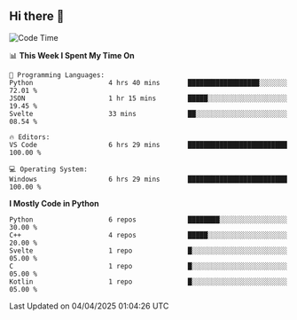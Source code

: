 ## Hi there 👋

<!--START_SECTION:waka-->
![Code Time](http://img.shields.io/badge/Code%20Time-126%20hrs%2051%20mins-blue)

📊 **This Week I Spent My Time On** 

```text
💬 Programming Languages: 
Python                   4 hrs 40 mins       ██████████████████░░░░░░░   72.01 % 
JSON                     1 hr 15 mins        █████░░░░░░░░░░░░░░░░░░░░   19.45 % 
Svelte                   33 mins             ██░░░░░░░░░░░░░░░░░░░░░░░   08.54 % 

🔥 Editors: 
VS Code                  6 hrs 29 mins       █████████████████████████   100.00 % 

💻 Operating System: 
Windows                  6 hrs 29 mins       █████████████████████████   100.00 % 
```

**I Mostly Code in Python** 

```text
Python                   6 repos             ████████░░░░░░░░░░░░░░░░░   30.00 % 
C++                      4 repos             █████░░░░░░░░░░░░░░░░░░░░   20.00 % 
Svelte                   1 repo              █░░░░░░░░░░░░░░░░░░░░░░░░   05.00 % 
C                        1 repo              █░░░░░░░░░░░░░░░░░░░░░░░░   05.00 % 
Kotlin                   1 repo              █░░░░░░░░░░░░░░░░░░░░░░░░   05.00 % 
```




 Last Updated on 04/04/2025 01:04:26 UTC
<!--END_SECTION:waka-->

